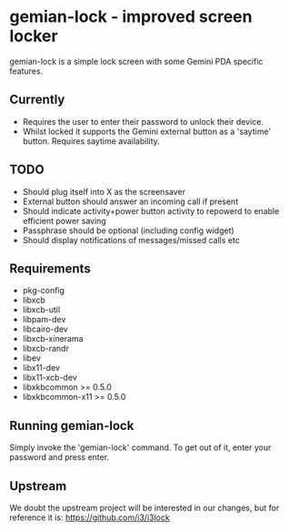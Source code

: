 gemian-lock - improved screen locker
====================================
gemian-lock is a simple lock screen with some Gemini PDA specific features.

Currently
---------
- Requires the user to enter their password to unlock their device.
- Whilst locked it supports the Gemini external button as a 'saytime' button. Requires saytime availability.

TODO
----
- Should plug itself into X as the screensaver
- External button should answer an incoming call if present
- Should indicate activity+power button activity to repowerd to enable efficient power saving
- Passphrase should be optional (including config widget)
- Should display notifications of messages/missed calls etc

Requirements
------------
- pkg-config
- libxcb
- libxcb-util
- libpam-dev
- libcairo-dev
- libxcb-xinerama
- libxcb-randr
- libev
- libx11-dev
- libx11-xcb-dev
- libxkbcommon >= 0.5.0
- libxkbcommon-x11 >= 0.5.0

Running gemian-lock
-------------------
Simply invoke the 'gemian-lock' command. To get out of it, enter your password and
press enter.

Upstream
--------
We doubt the upstream project will be interested in our changes, but for reference it is:
https://github.com/i3/i3lock
